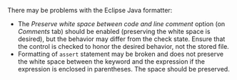 There may be problems with the Eclipse Java formatter:

- The *Preserve white space between code and line comment* option (on *Comments* tab) should be enabled (preserving the white space is desired), but the behavior may differ from the check state. Ensure that the control is checked to honor the desired behavior, not the stored file.
- Formatting of `assert` statement may be broken and does not preserve the white space between the keyword and the expression if the expression is enclosed in parentheses. The space should be preserved.

